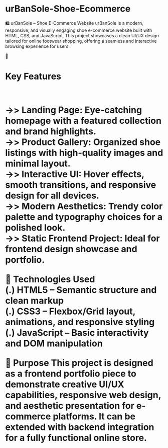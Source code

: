 # urBanSole-Shoe-Ecommerce
🛍️ urBanSole – Shoe E-Commerce Website
urBanSole is a modern, responsive, and visually engaging shoe e-commerce website built with HTML, CSS, and JavaScript. This project showcases a clean UI/UX design tailored for online footwear shopping, offering a seamless and interactive browsing experience for users.

🔑 <h1>Key Features <h1> <br>
->> Landing Page: Eye-catching homepage with a featured collection and brand highlights. <br>
->> Product Gallery: Organized shoe listings with high-quality images and minimal layout. <br>
->> Interactive UI: Hover effects, smooth transitions, and responsive design for all devices. <br>
->> Modern Aesthetics: Trendy color palette and typography choices for a polished look. <br>
->> Static Frontend Project: Ideal for frontend design showcase and portfolio. <br>


📌 Technologies Used  <br>
(.) HTML5 – Semantic structure and clean markup <br>
(.) CSS3 – Flexbox/Grid layout, animations, and responsive styling <br>
(.) JavaScript – Basic interactivity and DOM manipulation <br>

🎯 Purpose
This project is designed as a frontend portfolio piece to demonstrate creative UI/UX capabilities, responsive web design, and aesthetic presentation for e-commerce platforms. It can be extended with backend integration for a fully functional online store.

